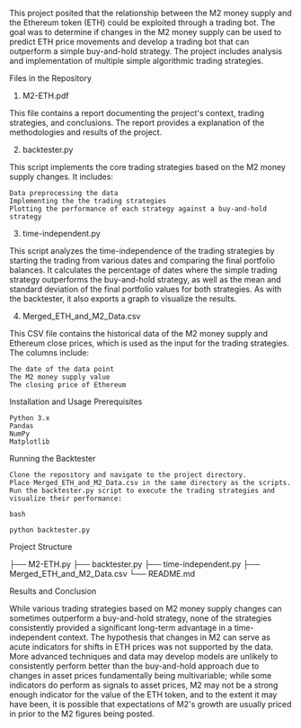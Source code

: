This project posited that the relationship between the M2 money supply and the Ethereum token (ETH) could be exploited through a trading bot. The goal was to determine if changes in the M2 money supply can be used to predict ETH price movements and develop a trading bot that can outperform a simple buy-and-hold strategy. The project includes analysis and implementation of multiple simple algorithmic trading strategies.

Files in the Repository

1. M2-ETH.pdf

This file contains a report documenting the project's context, trading strategies, and conclusions. The report provides a explanation of the methodologies and results of the project.

2. backtester.py

This script implements the core trading strategies based on the M2 money supply changes. It includes:

    Data preprocessing the data
    Implementing the the trading strategies
    Plotting the performance of each strategy against a buy-and-hold strategy

3. time-independent.py

This script analyzes the time-independence of the trading strategies by starting the trading from various dates and comparing the final portfolio balances. It calculates the percentage of dates where the simple trading strategy outperforms the buy-and-hold strategy, as well as the mean and standard deviation of the final portfolio values for both strategies. As with the backtester, it also exports a graph to visualize the results.

4. Merged_ETH_and_M2_Data.csv

This CSV file contains the historical data of the M2 money supply and Ethereum close prices, which is used as the input for the trading strategies. The columns include:

    The date of the data point
    The M2 money supply value
    The closing price of Ethereum

Installation and Usage
Prerequisites

    Python 3.x
    Pandas
    NumPy
    Matplotlib

Running the Backtester

    Clone the repository and navigate to the project directory.
    Place Merged_ETH_and_M2_Data.csv in the same directory as the scripts.
    Run the backtester.py script to execute the trading strategies and visualize their performance:

    bash

    python backtester.py

Project Structure

├── M2-ETH.py
├── backtester.py
├── time-independent.py
├── Merged_ETH_and_M2_Data.csv
└── README.md

Results and Conclusion

While various trading strategies based on M2 money supply changes can sometimes outperform a buy-and-hold strategy, none of the strategies consistently provided a significant long-term advantage in a time-independent context. The hypothesis that changes in M2 can serve as acute indicators for shifts in ETH prices was not supported by the data. More advanced techniques and data may develop models are unlikely to consistently perform better than the buy-and-hold approach due to changes in asset prices fundamentally being multivariable; while some indicators do perform as signals to asset prices, M2 may not be a strong enough indicator for the value of the ETH token, and to the extent it may have been, it is possible that expectations of M2's growth are usually priced in prior to the M2 figures being posted.
